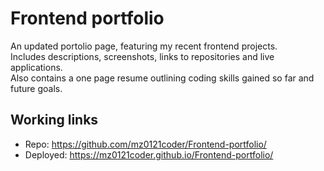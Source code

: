 # Frontend portfolio

An updated portolio page, featuring my recent frontend projects.  
Includes descriptions, screenshots, links to repositories and live applications.   
Also contains a one page resume outlining coding skills gained so far and future goals. 

## Working links 
* Repo: https://github.com/mz0121coder/Frontend-portfolio/
* Deployed: https://mz0121coder.github.io/Frontend-portfolio/
